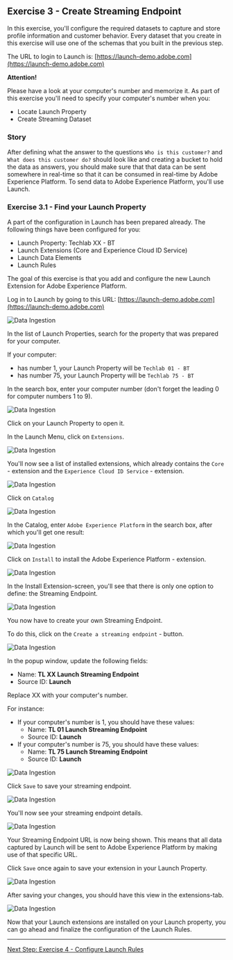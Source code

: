 ## Exercise 3 - Create Streaming Endpoint

In this exercise, you'll configure the required datasets to capture and store profile information and customer behavior. Every dataset that you create in this exercise will use one of the schemas that you built in the previous step.

The URL to login to Launch is: [https://launch-demo.adobe.com](https://launch-demo.adobe.com)

**Attention!**

Please have a look at your computer's number and memorize it. As part of this exercise you'll need to specify your computer's number when you:

  * Locate Launch Property
  * Create Streaming Dataset

 
### Story

After defining what the answer to the questions ```Who is this customer?``` and ```What does this customer do?``` should look like and creating a bucket to hold the data as answers, you should make sure that that data can be sent somewhere in real-time so that it can be consumed in real-time by Adobe Experience Platform. 
To send data to Adobe Experience Platform, you'll use Launch.

### Exercise 3.1 - Find your Launch Property

A part of the configuration in Launch has been prepared already. The following things have been configured for you:

  * Launch Property: Techlab XX - BT
  * Launch Extensions (Core and Experience Cloud ID Service)
  * Launch Data Elements
  * Launch Rules

The goal of this exercise is that you add and configure the new Launch Extension for Adobe Experience Platform.

Log in to Launch by going to this URL: [https://launch-demo.adobe.com](https://launch-demo.adobe.com)

![Data Ingestion](./images/launchhome.png)

In the list of Launch Properties, search for the property that was prepared for your computer.

If your computer:

  * has number 1, your Launch Property will be ```Techlab 01 - BT```
  * has number 75, your Launch Property will be ```Techlab 75 - BT```

In the search box, enter your computer number (don't forget the leading 0 for computer numbers 1 to 9).

![Data Ingestion](./images/launchprop.png)

Click on your Launch Property to open it.

In the Launch Menu, click on ```Extensions```.

![Data Ingestion](./images/extensions.png)

You'll now see a list of installed extensions, which already contains the ```Core``` - extension and the ```Experience Cloud ID Service``` - extension.

![Data Ingestion](./images/instextensions.png)

Click on ```Catalog```

![Data Ingestion](./images/catalog.png)

In the Catalog, enter ```Adobe Experience Platform``` in the search box, after which you'll get one result:

![Data Ingestion](./images/searchresult.png)

Click on ```Install``` to install the Adobe Experience Platform - extension.

![Data Ingestion](./images/extension.png)

In the Install Extension-screen, you'll see that there is only one option to define: the Streaming Endpoint.

![Data Ingestion](./images/extendpoint.png)

You now have to create your own Streaming Endpoint.

To do this, click on the ```Create a streaming endpoint``` - button.

![Data Ingestion](./images/createendpoint.png)

In the popup window, update the following fields:

  * Name: **TL XX Launch Streaming Endpoint**
  * Source ID: **Launch**

Replace XX with your computer's number. 

For instance:

  * If your computer's number is 1, you should have these values:
    * Name: **TL 01 Launch Streaming Endpoint**
    * Source ID: **Launch**
  * If your computer's number is 75, you should have these values:
    * Name: **TL 75 Launch Streaming Endpoint**
    * Source ID: **Launch**

![Data Ingestion](./images/endpointname.png)

Click ```Save``` to save your streaming endpoint.

![Data Ingestion](./images/save.png)

You'll now see your streaming endpoint details.

![Data Ingestion](./images/endpointdetails.png)

Your Streaming Endpoint URL is now being shown. This means that all data captured by Launch will be sent to Adobe Experience Platform by making use of that specific URL.

Click ```Save``` once again to save your extension in your Launch Property.

![Data Ingestion](./images/save1.png)

After saving your changes, you should have this view in the extensions-tab.

![Data Ingestion](./images/ecidview.png) 

Now that your Launch extensions are installed on your Launch property, you can go ahead and finalize the configuration of the Launch Rules.

---

[Next Step: Exercise 4 - Configure Launch Rules](./ex4.md)